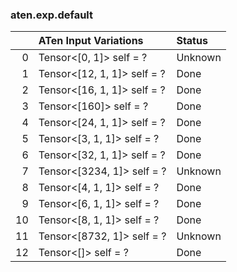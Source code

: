 ### aten.exp.default
|    | ATen Input Variations       | Status   |
|---:|:----------------------------|:---------|
|  0 | Tensor<[0, 1]> self = ?     | Unknown  |
|  1 | Tensor<[12, 1, 1]> self = ? | Done     |
|  2 | Tensor<[16, 1, 1]> self = ? | Done     |
|  3 | Tensor<[160]> self = ?      | Done     |
|  4 | Tensor<[24, 1, 1]> self = ? | Done     |
|  5 | Tensor<[3, 1, 1]> self = ?  | Done     |
|  6 | Tensor<[32, 1, 1]> self = ? | Done     |
|  7 | Tensor<[3234, 1]> self = ?  | Unknown  |
|  8 | Tensor<[4, 1, 1]> self = ?  | Done     |
|  9 | Tensor<[6, 1, 1]> self = ?  | Done     |
| 10 | Tensor<[8, 1, 1]> self = ?  | Done     |
| 11 | Tensor<[8732, 1]> self = ?  | Unknown  |
| 12 | Tensor<[]> self = ?         | Done     |

